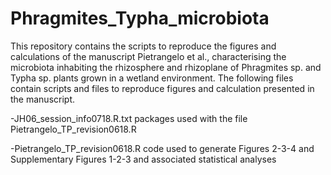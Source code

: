# Phragmites_Typha_microbiota
This repository contains the scripts to reproduce the figures and calculations of the manuscript Pietrangelo et al., characterising the microbiota inhabiting the rhizosphere and rhizoplane of Phragmites sp. and Typha sp. plants grown in a wetland environment. The following files contain scripts and files to reproduce figures and calculation presented in the manuscript.

-JH06_session_info0718.R.txt packages used with the file Pietrangelo_TP_revision0618.R

-Pietrangelo_TP_revision0618.R code used to generate Figures 2-3-4 and Supplementary Figures 1-2-3 and associated statistical analyses

